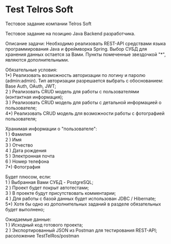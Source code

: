 # Test Telros Soft
Тестовое задание компании Telros Soft

﻿Тестовое задание на позицию Java Backend разработчика.

Описание задачи:
Необходимо реализовать REST-API средствами языка программирования Java и фреймворка Spring.
Выбор СУБД для хранения данных остается за Вами.
Пункты помеченные звездочкой "*", являются дополнительными.

Обязательные условия:               
1*) Реализовать возможность авторизации по логину и паролю (admin:admin). Тип авторизации разрешается выбрать с обоснованием: Base Auth, OAuth, JWT;    
2 ) Реализовать CRUD модель для работы с пользователями (контактная информация);                          
3 ) Реализовать CRUD модель для работы с детальной информацией о пользователе;                                                              
4*) Реализовать CRUD модель для возможности работы с фотографией пользователя;             
 
Хранимая информации о "пользователе":               
1 ) Фамилия                 
2 ) Имя                
3 ) Отчество                
4 ) Дата рождения              
5 ) Электронная почта            
6 ) Номер телефона            
7*) Фотография         

Будет плюсом, если:   
1 ) Выбранная Вами СУБД - PostgreSQL;     
2 ) Проект будет покрыт автотестами;    
3 ) В проекте будут присутствовать комментарии;  
4 ) Для работы с базой данных будет использован JDBC / Hibernate;     
5*) Хотя бы одно из дополнительных заданий в разделе обязательных будет выполнено;      

Ожидаемые данные:                            
1 ) Исходный код готового проекта;                                                    
2 ) Экспортированный JSON из Postman для тестирования REST-API; расоложение TestTelRos/postman
